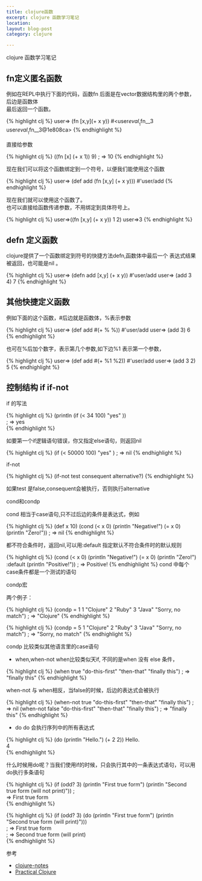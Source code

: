 ```yaml
---
title: clojure函数
excerpt: clojure 函数学习笔记
location: 
layout: blog-post
category: clojure

---
```


clojure 函数学习笔记

fn定义匿名函数
------------------

例如在REPL中执行下面的代码，函数fn 后面是在vector数据结构里的两个参数，后边是函数体      
最后返回一个函数。    

{% highlight clj %}
user=> (fn [x,y](+ x y))
#<user$eval__1$fn__3 user$eval__1$fn__3@1e808ca>
{% endhighlight %}

直接给参数       

{% highlight clj %}
((fn [x] (+ x 1)) 9) ; => 10
{% endhighlight %}

现在我们可以将这个函数绑定到一个符号，以便我们能使用这个函数      

{% highlight clj %}
user=> (def add (fn [x,y] (+ x y)))
#'user/add
{% endhighlight %}

现在我们就可以使用这个函数了。     
也可以直接给函数传递参数，不用绑定到具体符号上。     

{% highlight clj %}
user=>((fn [x,y] (+ x y)) 1 2)
user=>3
{% endhighlight %}

defn 定义函数
----------------
clojure提供了一个函数绑定到符号的快捷方法defn,函数体中最后一个
表达式结果被返回，也可能是nil 。

{% highlight clj %}
user=> (defn add [x,y] (+ x y))
#'user/add
user=> (add 3 4)
7
{% endhighlight %}

其他快捷定义函数
-------------------
例如下面的这个函数，#后边就是函数体，%表示参数        

{% highlight clj %}
user=> (def add #(+ % %)) 
#'user/add
user=> (add 3)
6
{% endhighlight %}

也可在%后加个数字，表示第几个参数,如下边%1 表示第一个参数，     
	
{% highlight clj %}
user=> (def add #(+ %1 %2))
#'user/add
user=> (add 3 2)
5
{% endhighlight %}

控制结构 if if-not 
-----------------------------
if 的写法     

{% highlight clj %}
(println (if  (<  34  100)  "yes" ))       
   ; => yes      
{% endhighlight %}

如要第一个if逻辑语句错误，你又指定else语句，则返回nil     

{% highlight clj %}
(if  (<  50000  100)  "yes" )
; => nil
{% endhighlight %}

if-not

{% highlight clj %}
	(if-not test consequent alternative?)
{% endhighlight %}

如果test 是false,consequent会被执行，否则执行alternative     

cond和condp     

cond 相当于case语句,只不过后边的条件是表达式，例如     

{% highlight clj %}
(def x 10)
(cond
(< x 0) (println "Negative!")
(= x 0) (println "Zero!"))
; => nil
{% endhighlight %}

都不符合条件时，返回nil,可以用:default 指定默认不符合条件时的默认规则         

{% highlight clj %}
(cond
(< x 0) (println "Negative!")
(= x 0) (println "Zero!")
:default (println "Positive!"))
; => Positive!
{% endhighlight %}
cond  中每个case条件都是一个测试的语句    

condp宏

两个例子：   

{% highlight clj %}
(condp = 1
1 "Clojure"
2 "Ruby"
3 "Java"
"Sorry, no match")
; => "Clojure"
{% endhighlight %}

{% highlight clj %}
(condp = 5
1 "Clojure"
2 "Ruby"
3 "Java"
"Sorry, no match")
; => "Sorry, no match"
{% endhighlight %}

condp 比较类似其他语言里的case语句

* when,when-not 
when比较类似天if, 不同的是when 没有 else 条件， 

{% highlight clj %}
(when true "do-this-first" "then-that" "finally this") ; => "finally this"
{% endhighlight %}

when-not 与 when相反，当false的时候，后边的表达式会被执行     

{% highlight clj %}
(when-not true "do-this-first" "then-that" "finally this") ; => nil
(when-not false "do-this-first" "then-that" "finally this") ; => "finally this"
{% endhighlight %}

* do 
do 会执行序列中的所有表达式  		    

{% highlight clj %}
(do (println "Hello.") (+ 2 2))
Hello.			
4			
{% endhighlight %}
	
什么时候用do呢？当我们使用if的时候，只会执行其中的一条表达式语句，可以用do执行多条语句      

{% highlight clj %}
(if (odd? 3) (println "First true form") (println "Second true form (will not print)")) ;				
=> First true form			
{% endhighlight %}

{% highlight clj %}
(if (odd? 3) (do (println "First true form") (println "Second true form (will print)")))			
; => First true form			
; => Second true form (will print)				
{% endhighlight %}

参考    
* [clojure-notes](http://clojure-notes.rubylearning.org/)
* [Practical Clojure](http://shu.im/books/4e9af8976cccb37698000531)

